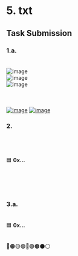 # 5. txt

## Task Submission

### 1.a. <br><br>
![image](https://user-images.githubusercontent.com/5003779/129417492-02e0cf1c-0d05-45b1-903b-d32b852b4bd1.png) <br>
![image](https://user-images.githubusercontent.com/5003779/129417468-4f20f4d6-fc28-4a1f-b661-592ce0ae8766.png) <br>
![image](https://user-images.githubusercontent.com/5003779/129417430-3fa251e5-1fc2-4f1c-b320-d36e5e5e3732.png) <br><br>
 <br><br>
 [![image](https://img.youtube.com/vi/srp-sVMUk-w/0.jpg)](https://youtu.be/srp-sVMUk-w) 
 [![image](https://img.youtube.com/vi/FcVwLMi0vMw/0.jpg)](https://youtu.be/FcVwLMi0vMw)
### 2. <br><br>
 <br><br>
   🟦 <b> 0x... </b> <br><br>   
    <br><br>
### 3.a. <br><br>
   🟦 <b> 0x... </b> <br><br>

🔴🟠🟡🟢🔵🟣🟤⚫⚪

